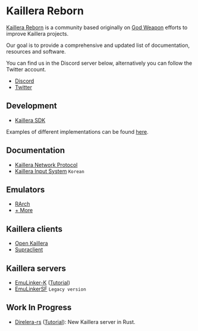 # Kaillera Reborn
[Kaillera Reborn](https://kaillerareborn.github.io) is a community based originally on [God Weapon](https://god-weapon.github.io) efforts to improve Kaillera projects.

Our goal is to provide a comprehensive and updated list of documentation, resources and software.

You can find us in the Discord server below, alternatively you can follow the Twitter account.

- [Discord](https://discord.gg/eRwtHDh)
- [Twitter](https://twitter.com/Kaillera_Reborn)

## Development
- [Kaillera SDK](https://kr.2manygames.fr/sdk/kaillera-0.9-sdk.zip)

Examples of different implementations can be found [here](https://kr.2manygames.fr/src/).

## Documentation
- [Kaillera Network Protocol](https://kr.2manygames.fr/docs/kprotocol.txt)
- [Kaillera Input System](https://kangssu.com/kaillera-%EC%9D%98-%EA%B2%8C%EC%9E%84%EC%9E%85%EB%A0%A5-%EC%B2%98%EB%A6%AC%EB%B0%A9%EB%B2%95) `Korean`

## Emulators
- [RArch](https://kaillerareborn.github.io)
- [+ More](https://kaillerareborn.github.io)

## Kaillera clients
- [Open Kaillera](https://kaillerareborn.github.io)
- [Supraclient](https://github.com/God-Weapon/SupraclientC)

## Kaillera servers
- [EmuLinker-K](https://github.com/hopskipnfall/EmuLinker-K) ([Tutorial](https://kr.2manygames.fr/docs/emulinker.txt))
- [EmuLinkerSF](https://github.com/God-Weapon/EmuLinkerSF) `Legacy version`

## Work In Progress
- [Direlera-rs](https://github.com/hsnks100/direlera-rs) ([Tutorial](https://kr.2manygames.fr/docs/direlera.txt)): New Kaillera server in Rust.